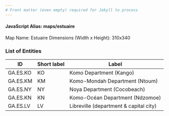 ```yaml
---
# Front matter (even empty) required for Jekyll to process
---
```


#### JavaScript Alias: maps/estuaire

Map Name: Estuaire
Dimensions (Width x Height): 310x340

### List of Entities

| ID       | Short label | Label                                  |
| -------- | ----------- | -------------------------------------- |
| GA.ES.KO | KO          | Komo Department (Kango)                |
| GA.ES.KM | KM          | Komo-Mondah Department (Ntoum)         |
| GA.ES.NY | NY          | Noya Department (Cocobeach)            |
| GA.ES.KN | KN          | Komo-Océan Department (Ndzomoe)        |
| GA.ES.LV | LV          | Libreville (department & capital city) |
